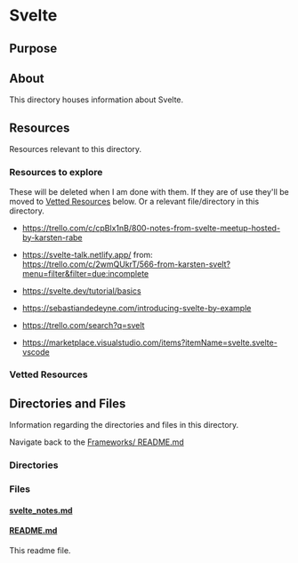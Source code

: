 # Svelte

## Purpose

<!-- The purpose of this directory is to [...]. -->

## About

This directory houses information about Svelte.

<!-- [Some information about this directory.] -->

## Resources

Resources relevant to this directory.

### Resources to explore

These will be deleted when I am done with them. If they are of use they'll be moved to [Vetted Resources](#vetted-resources) below. Or a relevant file/directory in this directory.

- https://trello.com/c/cpBlx1nB/800-notes-from-svelte-meetup-hosted-by-karsten-rabe

- https://svelte-talk.netlify.app/
  from: https://trello.com/c/2wmQUkrT/566-from-karsten-svelt?menu=filter&filter=due:incomplete

- https://svelte.dev/tutorial/basics

- https://sebastiandedeyne.com/introducing-svelte-by-example

- https://trello.com/search?q=svelt

- https://marketplace.visualstudio.com/items?itemName=svelte.svelte-vscode

### Vetted Resources

## Directories and Files

Information regarding the directories and files in this directory.

Navigate back to the [Frameworks/ README.md](../README.md)

### Directories

<!-- #### [directory_name/](./path_to_directory)

[About_this_directory.]

[More_info_about_this_directory.]

The [directory_name/ README.md](./directory_name/README.md) file. -->

### Files

#### [svelte_notes.md](./svelte_notes)

<!-- [About_this_file.]

[More_info_about_this_file.] -->

#### [README.md](./README.md)

This readme file.
